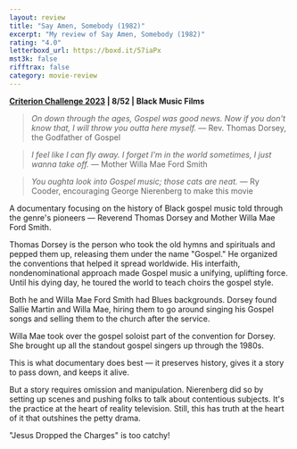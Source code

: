 ```yaml
---
layout: review
title: "Say Amen, Somebody (1982)"
excerpt: "My review of Say Amen, Somebody (1982)"
rating: "4.0"
letterboxd_url: https://boxd.it/57iaPx
mst3k: false
rifftrax: false
category: movie-review
---
```


<b><a href="https://boxd.it/pXW6q">Criterion Challenge 2023</a> | 8/52 | Black Music Films</b>

<blockquote><i>On down through the ages, Gospel was good news. Now if you don't know that, I will throw you outta here myself.</i> — Rev. Thomas Dorsey, the Godfather of Gospel</blockquote>

<blockquote><i>I feel like I can fly away. I forget I'm in the world sometimes, I just wanna take off.</i> — Mother Willa Mae Ford Smith</blockquote>

<blockquote><i>You oughta look into Gospel music; those cats are neat.</i> — Ry Cooder, encouraging George Nierenberg to make this movie</blockquote>

A documentary focusing on the history of Black gospel music told through the genre's pioneers — Reverend Thomas Dorsey and Mother Willa Mae Ford Smith.

Thomas Dorsey is the person who took the old hymns and spirituals and pepped them up, releasing them under the name "Gospel." He organized the conventions that helped it spread worldwide. His interfaith, nondenominational approach made Gospel music a unifying, uplifting force. Until his dying day, he toured the world to teach choirs the gospel style.

Both he and Willa Mae Ford Smith had Blues backgrounds. Dorsey found Sallie Martin and Willa Mae, hiring them to go around singing his Gospel songs and selling them to the church after the service.

Willa Mae took over the gospel soloist part of the convention for Dorsey. She brought up all the standout gospel singers up through the 1980s.

This is what documentary does best — it preserves history, gives it a story to pass down, and keeps it alive.

But a story requires omission and manipulation. Nierenberg did so by setting up scenes and pushing folks to talk about contentious subjects. It's the practice at the heart of reality television. Still, this has truth at the heart of it that outshines the petty drama.

"Jesus Dropped the Charges" is too catchy!
